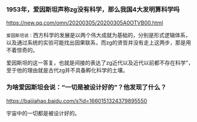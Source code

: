 ### 1953年，爱因斯坦声称zg没有科学，那么我国4大发明算科学吗
https://new.qq.com/omn/20200305/20200305A0OTVB00.html

`爱因斯坦说：`西方科学的发展是以两个伟大成就为基础的，分别是形式逻辑体系，以及通过系统的实验可能找出因果联系，而zg的贤哲并没有走上这两步，那是用不着惊奇的。

爱因斯坦的这一答复，也就是间接的表达了zg近代以及近代以前都不存在科学”，至于他的理由就是古代zg并不具备孵化科学的土壤。

### 为啥爱因斯坦会说：“一切是被设计好的”？他发现了什么？
https://baijiahao.baidu.com/s?id=1660151324379895550

宇宙中的一切都是被设计好的。
